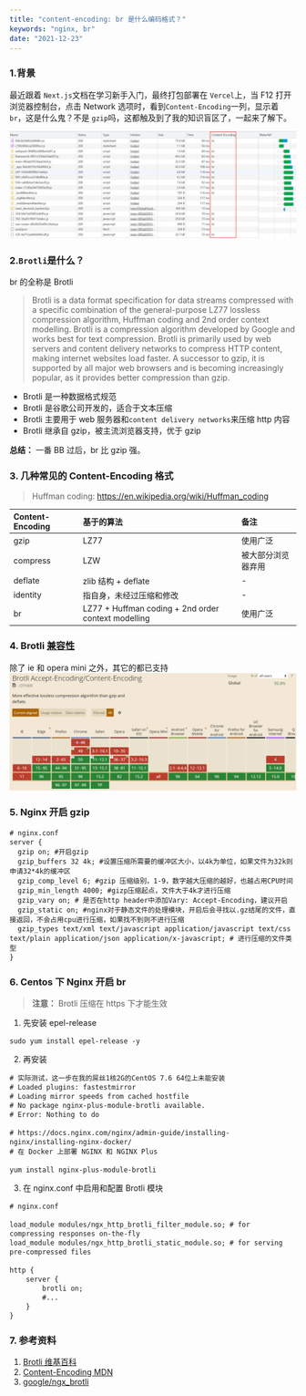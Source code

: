 ```yaml
---
title: "content-encoding: br 是什么编码格式？"
keywords: "nginx, br"
date: "2021-12-23"
---
```


### 1.背景

最近跟着 `Next.js`文档在学习新手入门，最终打包部署在 `Vercel`上，当 F12 打开浏览器控制台，点击 Network 选项时，看到`Content-Encoding`一列，显示着 `br`，这是什么鬼？不是 `gzip`吗，这都触及到了我的知识盲区了，一起来了解下。

![Dingtalk_20211222151606.jpg](../images/br/br.jpg)

### 2.`Brotli`是什么？

br 的全称是 Brotli

> Brotli is a data format specification for data streams compressed with a specific combination of the general-purpose LZ77 lossless compression algorithm, Huffman coding and 2nd order context modelling. Brotli is a compression algorithm developed by Google and works best for text compression. Brotli is primarily used by web servers and content delivery networks to compress HTTP content, making internet websites load faster. A successor to gzip, it is supported by all major web browsers and is becoming increasingly popular, as it provides better compression than gzip.

- Brotli 是一种数据格式规范
- Brotli 是谷歌公司开发的，适合于文本压缩
- Brotli 主要用于 web 服务器和`content delivery networks`来压缩 http 内容
- Brotli 继承自 gzip，被主流浏览器支持，优于 gzip

**总结：** 一番 BB 过后，br 比 gzip 强。

### 3. 几种常见的 Content-Encoding 格式

> Huffman coding: https://en.wikipedia.org/wiki/Huffman_coding

| Content-Encoding | 基于的算法                                          | 备注               |
| :--------------- | :-------------------------------------------------- | :----------------- |
| gzip             | LZ77                                                | 使用广泛           |
| compress         | LZW                                                 | 被大部分浏览器弃用 |
| deflate          | zlib 结构 + deflate                                 | -                  |
| identity         | 指自身，未经过压缩和修改                            | -                  |
| br               | LZ77 + Huffman coding + 2nd order context modelling | 使用广泛           |

### 4. Brotli [兼容性](https://caniuse.com/?search=Brotli)

除了 ie 和 opera mini 之外，其它的都已支持
![Dingtalk_20211222151606.jpg](../images/br/br2.jpg)

### 5. Nginx 开启 gzip

```
# nginx.conf
server {
  gzip on; #开启gzip
  gzip_buffers 32 4k; #设置压缩所需要的缓冲区大小，以4k为单位，如果文件为32k则申请32*4k的缓冲区
  gzip_comp_level 6; #gzip 压缩级别，1-9，数字越大压缩的越好，也越占用CPU时间
  gzip_min_length 4000; #gizp压缩起点，文件大于4k才进行压缩
  gzip_vary on; # 是否在http header中添加Vary: Accept-Encoding，建议开启
  gzip_static on; #nginx对于静态文件的处理模块，开启后会寻找以.gz结尾的文件，直接返回，不会占用cpu进行压缩，如果找不到则不进行压缩
  gzip_types text/xml text/javascript application/javascript text/css text/plain application/json application/x-javascript; # 进行压缩的文件类型
}
```

### 6. Centos 下 Nginx 开启 br

> **注意：** Brotli 压缩在 https 下才能生效

1. 先安装 epel-release

```
sudo yum install epel-release -y
```

2. 再安装

```
# 实际测试，这一步在我的屌丝1核2G的CentOS 7.6 64位上未能安装
# Loaded plugins: fastestmirror
# Loading mirror speeds from cached hostfile
# No package nginx-plus-module-brotli available.
# Error: Nothing to do

# https://docs.nginx.com/nginx/admin-guide/installing-nginx/installing-nginx-docker/
# 在 Docker 上部署 NGINX 和 NGINX Plus

yum install nginx-plus-module-brotli
```

3. 在 nginx.conf 中启用和配置 Brotli 模块

```
# nginx.conf

load_module modules/ngx_http_brotli_filter_module.so; # for compressing responses on-the-fly
load_module modules/ngx_http_brotli_static_module.so; # for serving pre-compressed files

http {
    server {
        brotli on;
        #...
    }
}
```

### 7. 参考资料

1. [Brotli 维基百科](https://en.wikipedia.org/wiki/Brotli)
2. [Content-Encoding MDN](https://developer.mozilla.org/zh-CN/docs/Web/HTTP/Headers/Content-Encoding)
3. [google/ngx_brotli](https://github.com/google/ngx_brotli)
